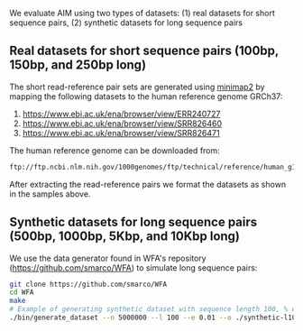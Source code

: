 We evaluate AIM using two types of datasets: (1) real datasets for short sequence pairs, (2) synthetic datasets for long sequence pairs

## Real datasets for short sequence pairs (100bp, 150bp, and 250bp long)
The short read-reference pair sets are generated using [minimap2](https://lh3.github.io/minimap2/) by mapping the following datasets to the human reference genome GRCh37:

  1. https://www.ebi.ac.uk/ena/browser/view/ERR240727
  2. https://www.ebi.ac.uk/ena/browser/view/SRR826460
  3. https://www.ebi.ac.uk/ena/browser/view/SRR826471

The human reference genome can be downloaded from:
```bash
ftp://ftp.ncbi.nlm.nih.gov/1000genomes/ftp/technical/reference/human_g1k_v37.fasta.gz
```

After extracting the read-reference pairs we format the datasets as shown in the samples above.

## Synthetic datasets for long sequence pairs (500bp, 1000bp, 5Kbp, and 10Kbp long)
We use the data generator found in WFA's repository (https://github.com/smarco/WFA) to simulate long sequence pairs:
```bash
git clone https://github.com/smarco/WFA
cd WFA
make
# Example of generating synthetic dataset with sequence length 100, % edit distance 1% and 5M pairs
./bin/generate_dataset --n 5000000 --l 100 --e 0.01 --o ./synthetic-l100-e1-5MPairs
```


